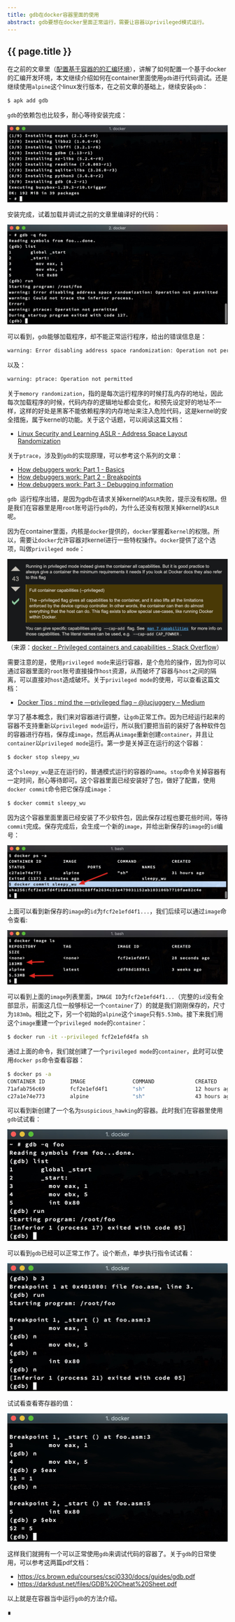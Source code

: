 ```yaml
---
title: gdb在docker容器里面的使用
abstract: gdb要想在docker里面正常运行，需要让容器以privileged模式运行。
---
```


## {{ page.title }}

在之前的文章里（[配置基于容器的的汇编环境](http://weinan.io/2019/05/02/asm.html)），讲解了如何配置一个基于docker的汇编开发环境，本文继续介绍如何在container里面使用`gdb`进行代码调试。还是继续使用`alpine`这个linux发行版本，在之前文章的基础上，继续安装`gdb`：

```bash
$ apk add gdb
```

`gdb`的依赖包也比较多，耐心等待安装完成：

![](https://raw.githubusercontent.com/liweinan/blogpic2019/master/data/may04/7269AD34-0BED-402C-A95D-4A3179160563.png)

安装完成，试着加载并调试之前的文章里编译好的代码：

![](https://raw.githubusercontent.com/liweinan/blogpic2019/master/data/may04/CF39DF94-3205-4B06-AE5E-6B21DB901C10.png)

可以看到，`gdb`能够加载程序，却不能正常运行程序，给出的错误信息是：

```txt
warning: Error disabling address space randomization: Operation not permitted
```

以及：

```txt
warning: ptrace: Operation not permitted
```

关于`memory randomization`，指的是每次运行程序的时候打乱内存的地址，因此每次加载程序的时候，代码内存的逻辑地址都会变化，和预先设定好的地址不一样，这样的好处是黑客不能依赖程序的内存地址来注入危险代码，这是kernel的安全措施，属于kernel的功能。关于这个话题，可以阅读这篇文档：

* [Linux Security and Learning ASLR - Address Space Layout Randomization](https://www.theurbanpenguin.com/aslr-address-space-layout-randomization/)

关于`ptrace`，涉及到`gdb`的实现原理，可以参考这个系列的文章：

* [How debuggers work: Part 1 - Basics](https://eli.thegreenplace.net/2011/01/23/how-debuggers-work-part-1)
* [How debuggers work: Part 2 - Breakpoints](https://eli.thegreenplace.net/2011/01/27/how-debuggers-work-part-2-breakpoints)
* [How debuggers work: Part 3 - Debugging information](https://eli.thegreenplace.net/2011/02/07/how-debuggers-work-part-3-debugging-information)

`gdb `运行程序出错，是因为gdb在请求关掉kernel的`ASLR`失败，提示没有权限。但是我们在容器里是用`root`账号运行`gdb`的，为什么还没有权限关掉kernel的`ASLR`呢。

因为在container里面，内核是`docker`提供的，`docker`掌握着`kernel`的权限。所以，需要让`docker`允许容器对kernel进行一些特权操作。`docker`提供了这个选项，叫做`privileged mode`：

![](https://raw.githubusercontent.com/liweinan/blogpic2019/master/data/may04/F61E0282-F47B-4158-8BBD-585E368AEBC1.png)
（来源：[docker - Privileged containers and capabilities - Stack Overflow](https://stackoverflow.com/questions/36425230/privileged-containers-and-capabilities)）

需要注意的是，使用`privileged mode`来运行容器，是个危险的操作，因为你可以通过容器里面的`root`账号直接操作`host`资源，从而破坏了容器与`host`之间的隔离，可以直接对`host`造成破坏。关于`privileged mode`的使用，可以查看这篇文档：

* [Docker Tips : mind the —privileged flag – @lucjuggery – Medium](https://medium.com/lucjuggery/docker-tips-mind-the-privileged-flag-d6e2ae71bdb4)

学习了基本概念，我们来对容器进行调整，让`gdb`正常工作。因为已经运行起来的容器不支持重新以`privileged mode`运行，所以我们要把当前的装好了各种软件包的容器进行存档，保存成`image`，然后再从`image`重新创建`container`，并且让`container`以`privileged mode`运行。第一步是关掉正在运行的这个容器：

```bash
$ docker stop sleepy_wu
```

这个`sleepy_wu`是正在运行的，普通模式运行的容器的`name`。`stop`命令关掉容器有一定时间，耐心等待即可。这个容器里面已经安装好了包，做好了配置，使用`docker commit`命令把它保存成`image`：

```bash
$ docker commit sleepy_wu
```

因为这个容器里面里面已经安装了不少软件包，因此保存过程也要花些时间，等待`commit`完成。保存完成后，会生成一个新的`image`，并给出新保存的`image`的`id`编号：

![](https://raw.githubusercontent.com/liweinan/blogpic2019/master/data/may04/74001556896023_.pic_hd.jpg)

上面可以看到新保存的`image`的`id`为`fcf2e1efd4f1...`，我们后续可以通过`image`命令查看:

![](https://raw.githubusercontent.com/liweinan/blogpic2019/master/data/may04/E1875CCB-BF8E-4EBC-979D-A7E7692BA041.png)

可以看到上面的`image`列表里面，`IMAGE ID`为`fcf2e1efd4f1...`（完整的`id`没有全部显示，前面这几位一般够标记一个`container`了）的就是我们刚刚保存的，尺寸为`183mb`。相比之下，另一个初始的`alpine`这个`image`只有`5.53mb`。接下来我们用这个`image`重建一个`privileged mode`的`container`：

```bash
$ docker run -it --privileged fcf2e1efd4fa sh
```

通过上面的命令，我们就创建了一个`privileged mode`的`container`，此时可以使用`docker ps`命令查看容器：

```bash
$ docker ps -a
CONTAINER ID        IMAGE               COMMAND             CREATED             STATUS                     PORTS               NAMES
71afab756c69        fcf2e1efd4f1        "sh"                12 hours ago        Up 20 seconds                                  suspicious_hawking
c27a1e74e773        alpine              "sh"                43 hours ago        Exited (255) 2 hours ago                       sleepy_wu
```

可以看到新创建了一个名为`suspicious_hawking`的容器。此时我们在容器里使用`gdb`试试看：

![](https://raw.githubusercontent.com/liweinan/blogpic2019/master/data/may04/47C1FF15-4365-4B93-8614-D8EE7FDE8F06.png)

可以看到`gdb`已经可以正常工作了。设个断点，单步执行指令试试看：

![](https://raw.githubusercontent.com/liweinan/blogpic2019/master/data/may04/C8A1D2AC-7DEA-4C9A-974C-7C283B29E317.png)

试试看查看寄存器的值：

![](https://raw.githubusercontent.com/liweinan/blogpic2019/master/data/may04/6052DFD9-42D5-4454-A0B0-951D2EC411FE.png)

这样我们就拥有一个可以正常使用`gdb`来调试代码的容器了。关于`gdb`的日常使用，可以参考这两篇pdf文档：

* https://cs.brown.edu/courses/csci0330/docs/guides/gdb.pdf
* https://darkdust.net/files/GDB%20Cheat%20Sheet.pdf

以上就是在容器当中运行`gdb`的方法介绍。

∎
